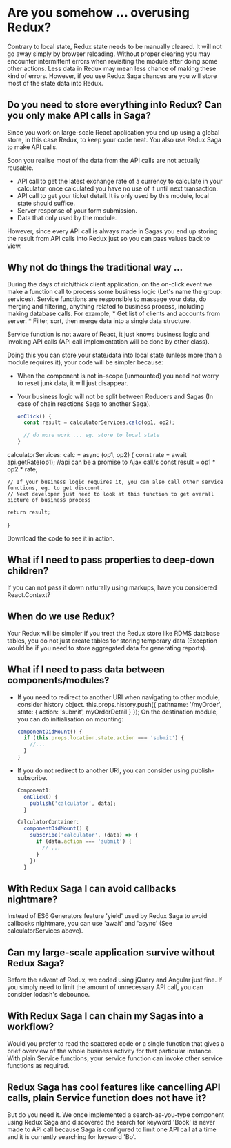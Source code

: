 # Are you somehow ... overusing Redux?
Contrary to local state, Redux state needs to be manually cleared. It will not go away simply by browser reloading.
Without proper clearing you may encounter intermittent errors when revisiting the module after doing some other actions.
Less data in Redux may mean less chance of making these kind of errors.
However, if you use Redux Saga chances are you will store most of the state data into Redux.


## Do you need to store everything into Redux? Can you only make API calls in Saga?
Since you work on large-scale React application you end up using a global store, in this case Redux, to keep your code neat.
You also use Redux Saga to make API calls.

Soon you realise most of the data from the API calls are not actually reusable.
* API call to get the latest exchange rate of a currency to calculate in your calculator, once calculated you have no use of it until next transaction.
* API call to get your ticket detail. It is only used by this module, local state should suffice.
* Server response of your form submission.
* Data that only used by the module.
 
However, since every API call is always made in Sagas you end up storing the result from API calls into Redux just so you can pass values back to view.


## Why not do things the traditional way ...
During the days of rich/thick client application, on the on-click event we make a function call to process some business logic (Let's name the group: services). Service functions are responsible to massage your data, do merging and filtering, anything related to business process, including making database calls.
For example,
	 * Get list of clients and accounts from server.
	 * Filter, sort, then merge data into a single data structure.

Service function is not aware of React, it just knows business logic and invoking API calls (API call implementation will be done by other class).

Doing this you can store your state/data into local state (unless more than a module requires it), your code will be simpler because:
* When the component is not in-scope (unmounted) you need not worry to reset junk data, it will just disappear.
* Your business logic will not be split between Reducers and Sagas (In case of chain reactions Saga to another Saga).

  ```javascript
  onClick() {
    const result = calculatorServices.calc(op1, op2);
  
    // do more work ... eg. store to local state
  }

calculatorServices:
  calc = async (op1, op2) {
    const rate = await api.getRate(op1); //api can be a promise to Ajax call/s
    const result = op1 * op2 * rate;
    
    // If your business logic requires it, you can also call other service functions, eg. to get discount.
    // Next developer just need to look at this function to get overall picture of business process
    
    return result;
  }

Download the code to see it in action.


## What if I need to pass properties to deep-down children?
If you can not pass it down naturally using markups, have you considered React.Context?


## When do we use Redux?
Your Redux will be simpler if you treat the Redux store like RDMS database tables, you do not just create tables for storing temporary data (Exception would be if you need to store aggregated data for generating reports).


## What if I need to pass data between components/modules?
* If you need to redirect to another URI when navigating to other module, consider history object. 
  this.props.history.push({ pathname: '/myOrder', state: { action: 'submit', myOrderDetail } });
  On the destination module, you can do initialisation on mounting:
  
  	```javascript
  	componentDidMount() {
  	  if (this.props.location.state.action === 'submit') {
  	    //...
  	  }
  	}
  	
* If you do not redirect to another URI, you can consider using publish-subscribe.

  ```javascript
  Component1:
    onClick() {
      publish('calculator', data);
    }
  
  CalculatorContainer:
    componentDidMount() {
      subscribe('calculator', (data) => {
        if (data.action === 'submit') {
          // ...
        }
      })
    }
  
## With Redux Saga I can avoid callbacks nightmare?
Instead of ES6 Generators feature 'yield' used by Redux Saga to avoid callbacks nightmare, you can use 'await' and 'async' (See calculatorServices above).  


## Can my large-scale application survive without Redux Saga?
Before the advent of Redux, we coded using jQuery and Angular just fine.
If you simply need to limit the amount of unnecessary API call, you can consider lodash's debounce. 


## With Redux Saga I can chain my Sagas into a workflow?
Would you prefer to read the scattered code or a single function that gives a brief overview of the whole business activity for that particular instance.
With plain Service functions, your service function can invoke other service functions as required.


## Redux Saga has cool features like cancelling API calls, plain Service function does not have it?
But do you need it. We once implemented a search-as-you-type component using Redux Saga and discovered the search for keyword 'Book' is never made to API call because Saga is configured to limit one API call at a time and it is currently searching for keyword 'Bo'.  
